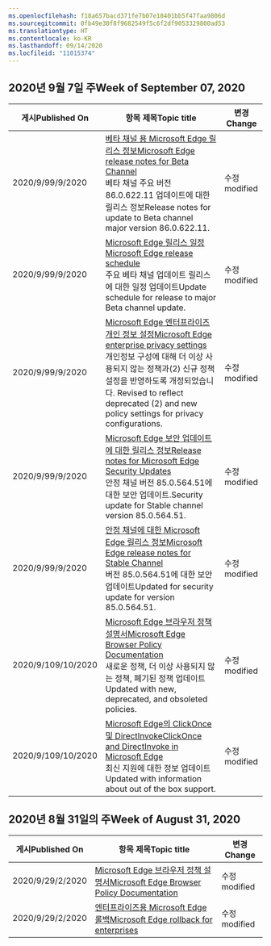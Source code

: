 ```yaml
---
ms.openlocfilehash: f18a657bacd371fe7b07e18401bb5f47faa9806d
ms.sourcegitcommit: 0fb49e30f8f9682549f5c6f2df9053329800ad53
ms.translationtype: HT
ms.contentlocale: ko-KR
ms.lasthandoff: 09/14/2020
ms.locfileid: "11015374"
---
```

<!-- This file is generated automatically each week. Changes made to this file will be overwritten.-->




## <span data-ttu-id="3953e-101">2020년 9월 7일 주</span><span class="sxs-lookup"><span data-stu-id="3953e-101">Week of September 07, 2020</span></span>


| <span data-ttu-id="3953e-102">게시</span><span class="sxs-lookup"><span data-stu-id="3953e-102">Published On</span></span> |<span data-ttu-id="3953e-103">항목 제목</span><span class="sxs-lookup"><span data-stu-id="3953e-103">Topic title</span></span> | <span data-ttu-id="3953e-104">변경</span><span class="sxs-lookup"><span data-stu-id="3953e-104">Change</span></span> |
|------|------------|--------|
| <span data-ttu-id="3953e-105">2020/9/9</span><span class="sxs-lookup"><span data-stu-id="3953e-105">9/9/2020</span></span> | [<span data-ttu-id="3953e-106">베타 채널 용 Microsoft Edge 릴리스 정보</span><span class="sxs-lookup"><span data-stu-id="3953e-106">Microsoft Edge release notes for Beta Channel</span></span>](/DeployEdge/microsoft-edge-relnote-beta-channel)<br><span data-ttu-id="3953e-107">베타 채널 주요 버전 86.0.622.11 업데이트에 대한 릴리스 정보</span><span class="sxs-lookup"><span data-stu-id="3953e-107">Release notes for update to Beta channel major version 86.0.622.11.</span></span> | <span data-ttu-id="3953e-108">수정</span><span class="sxs-lookup"><span data-stu-id="3953e-108">modified</span></span> |
| <span data-ttu-id="3953e-109">2020/9/9</span><span class="sxs-lookup"><span data-stu-id="3953e-109">9/9/2020</span></span> | [<span data-ttu-id="3953e-110">Microsoft Edge 릴리스 일정</span><span class="sxs-lookup"><span data-stu-id="3953e-110">Microsoft Edge release schedule</span></span>](/DeployEdge/microsoft-edge-release-schedule)<br><span data-ttu-id="3953e-111">주요 베타 채널 업데이트 릴리스에 대한 일정 업데이트</span><span class="sxs-lookup"><span data-stu-id="3953e-111">Update schedule for release to major Beta channel update.</span></span> | <span data-ttu-id="3953e-112">수정</span><span class="sxs-lookup"><span data-stu-id="3953e-112">modified</span></span> |
| <span data-ttu-id="3953e-113">2020/9/9</span><span class="sxs-lookup"><span data-stu-id="3953e-113">9/9/2020</span></span> | [<span data-ttu-id="3953e-114">Microsoft Edge 엔터프라이즈 개인 정보 설정</span><span class="sxs-lookup"><span data-stu-id="3953e-114">Microsoft Edge enterprise privacy settings</span></span>](/DeployEdge/microsoft-edge-enterprise-privacy-settings)<br><span data-ttu-id="3953e-115">개인정보 구성에 대해 더 이상 사용되지 않는 정책과(2) 신규 정책 설정을 반영하도록 개정되었습니다. </span><span class="sxs-lookup"><span data-stu-id="3953e-115">Revised to reflect deprecated (2) and new policy settings for privacy configurations.</span></span> | <span data-ttu-id="3953e-116">수정</span><span class="sxs-lookup"><span data-stu-id="3953e-116">modified</span></span> |
| <span data-ttu-id="3953e-117">2020/9/9</span><span class="sxs-lookup"><span data-stu-id="3953e-117">9/9/2020</span></span> | [<span data-ttu-id="3953e-118">Microsoft Edge 보안 업데이트에 대한 릴리스 정보</span><span class="sxs-lookup"><span data-stu-id="3953e-118">Release notes for Microsoft Edge Security Updates</span></span>](/DeployEdge/microsoft-edge-relnotes-security)<br><span data-ttu-id="3953e-119">안정 채널 버전 85.0.564.51에 대한 보안 업데이트.</span><span class="sxs-lookup"><span data-stu-id="3953e-119">Security update for Stable channel version 85.0.564.51.</span></span> | <span data-ttu-id="3953e-120">수정</span><span class="sxs-lookup"><span data-stu-id="3953e-120">modified</span></span> |
| <span data-ttu-id="3953e-121">2020/9/9</span><span class="sxs-lookup"><span data-stu-id="3953e-121">9/9/2020</span></span> | [<span data-ttu-id="3953e-122">안정 채널에 대한 Microsoft Edge 릴리스 정보</span><span class="sxs-lookup"><span data-stu-id="3953e-122">Microsoft Edge release notes for Stable Channel</span></span>](/DeployEdge/microsoft-edge-relnote-stable-channel)<br><span data-ttu-id="3953e-123">버전 85.0.564.51에 대한 보안 업데이트</span><span class="sxs-lookup"><span data-stu-id="3953e-123">Updated for security update for version 85.0.564.51.</span></span> | <span data-ttu-id="3953e-124">수정</span><span class="sxs-lookup"><span data-stu-id="3953e-124">modified</span></span> |
| <span data-ttu-id="3953e-125">2020/9/10</span><span class="sxs-lookup"><span data-stu-id="3953e-125">9/10/2020</span></span> | [<span data-ttu-id="3953e-126">Microsoft Edge 브라우저 정책 설명서</span><span class="sxs-lookup"><span data-stu-id="3953e-126">Microsoft Edge Browser Policy Documentation</span></span>](/DeployEdge/microsoft-edge-policies)<br><span data-ttu-id="3953e-127">새로운 정책, 더 이상 사용되지 않는 정책, 폐기된 정책 업데이트</span><span class="sxs-lookup"><span data-stu-id="3953e-127">Updated with new, deprecated, and obsoleted policies.</span></span> | <span data-ttu-id="3953e-128">수정</span><span class="sxs-lookup"><span data-stu-id="3953e-128">modified</span></span> |
| <span data-ttu-id="3953e-129">2020/9/10</span><span class="sxs-lookup"><span data-stu-id="3953e-129">9/10/2020</span></span> | [<span data-ttu-id="3953e-130">Microsoft Edge의 ClickOnce 및 DirectInvoke</span><span class="sxs-lookup"><span data-stu-id="3953e-130">ClickOnce and DirectInvoke in Microsoft Edge</span></span>](/DeployEdge/edge-learn-more-co-di)<br><span data-ttu-id="3953e-131">최신 지원에 대한 정보 업데이트</span><span class="sxs-lookup"><span data-stu-id="3953e-131">Updated with information about out of the box support.</span></span> | <span data-ttu-id="3953e-132">수정</span><span class="sxs-lookup"><span data-stu-id="3953e-132">modified</span></span> |


## <span data-ttu-id="3953e-133">2020년 8월 31일의 주</span><span class="sxs-lookup"><span data-stu-id="3953e-133">Week of August 31, 2020</span></span>


| <span data-ttu-id="3953e-134">게시</span><span class="sxs-lookup"><span data-stu-id="3953e-134">Published On</span></span> |<span data-ttu-id="3953e-135">항목 제목</span><span class="sxs-lookup"><span data-stu-id="3953e-135">Topic title</span></span> | <span data-ttu-id="3953e-136">변경</span><span class="sxs-lookup"><span data-stu-id="3953e-136">Change</span></span> |
|------|------------|--------|
| <span data-ttu-id="3953e-137">2020/9/2</span><span class="sxs-lookup"><span data-stu-id="3953e-137">9/2/2020</span></span> | [<span data-ttu-id="3953e-138">Microsoft Edge 브라우저 정책 설명서</span><span class="sxs-lookup"><span data-stu-id="3953e-138">Microsoft Edge Browser Policy Documentation</span></span>](/DeployEdge/microsoft-edge-policies) | <span data-ttu-id="3953e-139">수정</span><span class="sxs-lookup"><span data-stu-id="3953e-139">modified</span></span> |
| <span data-ttu-id="3953e-140">2020/9/2</span><span class="sxs-lookup"><span data-stu-id="3953e-140">9/2/2020</span></span> | [<span data-ttu-id="3953e-141">엔터프라이즈용 Microsoft Edge 롤백</span><span class="sxs-lookup"><span data-stu-id="3953e-141">Microsoft Edge rollback for enterprises</span></span>](/DeployEdge/edge-learnmore-rollback) | <span data-ttu-id="3953e-142">수정</span><span class="sxs-lookup"><span data-stu-id="3953e-142">modified</span></span> |